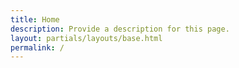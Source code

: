 ```yaml
---
title: Home
description: Provide a description for this page.
layout: partials/layouts/base.html
permalink: /
---
```

